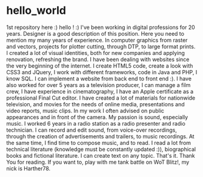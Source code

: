 # hello_world
1st repository here :)
hello ! :)
I've been working in digital professions for 20 years. Designer is a good description of this position. Here you need to mention my many years of experience. In computer graphics from raster and vectors, projects for plotter cutting, through DTP, to large format prints. I created a lot of visual identities, both for new companies and applying renovation, refreshing the brand. I have been dealing with websites since the very beginning of the internet. I create HTML5 code, create a look with CSS3 and JQuery, I work with different frameworks, code in Java and PHP, I know SQL. I can implement a website from back end to front end :). I have also worked for over 5 years as a television producer, I can manage a film crew, I have experience in cinematography, I have an Apple certificate as a professional Final Cut editor. I have created a lot of materials for nationwide television, and movies for the needs of online media, presentations and video reports, music clips. In my work I often advised on public appearances and in front of the camera. My passion is sound, especially music. I worked 6 years in a radio station as a radio presenter and radio technician. I can record and edit sound, from voice-over recordings, through the creation of advertisements and trailers, to music recordings. At the same time, I find time to compose music, and to read. I read a lot from technical literature (knowledge must be constantly updated :)), biographical books and fictional literature. I can create text on any topic. That's it. Thank You for reading. If you want to, play with me tank battle on WoT Blitz!, my nick is Harther78.
